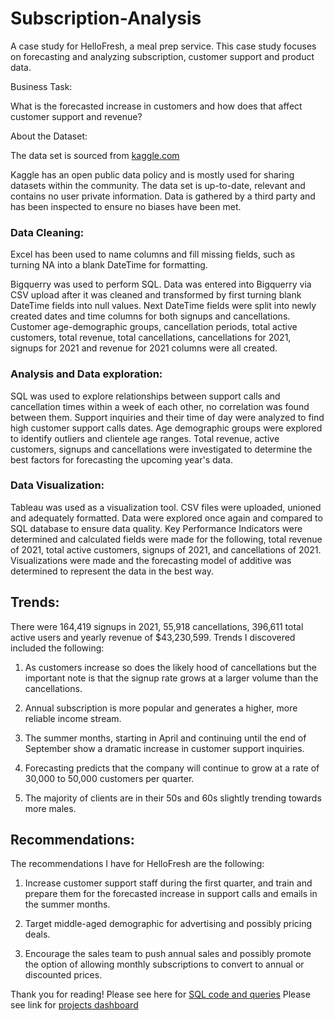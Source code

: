 # Subscription-Analysis
A case study for HelloFresh, a meal prep service. This case study focuses on forecasting and analyzing subscription, customer support and product data.

Business Task:

What is the forecasted increase in customers and how does that affect customer support and revenue?

About the Dataset:

The data set is sourced from [kaggle.com](https://www.kaggle.com/datasets/5181bcd48fba8c7499605c6bfe96a330eed508ecbdad865889871de8aa307c94)

Kaggle has an open public data policy and is mostly used for sharing datasets within the community. The data set is up-to-date, relevant and contains no user private information. Data is gathered by a third party and has been inspected to ensure no biases have been met.

### Data Cleaning:

Excel has been used to name columns and fill missing fields, such as turning NA into a blank DateTime for formatting.
  
Bigquerry was used to perform SQL. Data was entered into Bigquerry via CSV upload after it was cleaned and transformed by first turning blank DateTime fields into null values. Next DateTime fields were split into newly created dates and time columns for both signups and cancellations. Customer age-demographic groups, cancellation periods, total active customers, total revenue, total cancellations, cancellations for 2021, signups for 2021 and revenue for 2021 columns were all created. 

### Analysis and Data exploration:

SQL was used to explore relationships between support calls and cancellation times within a week of each other, no correlation was found between them. 
Support inquiries and their time of day were analyzed to find high customer support calls dates.
Age demographic groups were explored to identify outliers and clientele age ranges.
Total revenue, active customers, signups and cancellations were investigated to determine the best factors for forecasting the upcoming year's data.

### Data Visualization:

Tableau was used as a visualization tool. CSV files were uploaded, unioned and adequately formatted. Data were explored once again and compared to SQL database to ensure data quality.
Key Performance Indicators were determined and calculated fields were made for the following, total revenue of 2021, total active customers, signups of 2021, and cancellations of 2021.
Visualizations were made and the forecasting model of additive was determined to represent the data in the best way.

## Trends:

There were 164,419 signups in 2021, 55,918 cancellations, 396,611 total active users and yearly revenue of $43,230,599. Trends I discovered included the following:

1) As customers increase so does the likely hood of cancellations but the important note is that the signup rate grows at a larger volume than the cancellations.

2) Annual subscription is more popular and generates a higher, more reliable income stream. 

3) The summer months, starting in April and continuing until the end of September show a dramatic increase in customer support inquiries.

4) Forecasting predicts that the company will continue to grow at a rate of 30,000 to 50,000 customers per quarter. 

5) The majority of clients are in their 50s and 60s slightly trending towards more males.

## Recommendations:
The recommendations I have for HelloFresh are the following:

1) Increase customer support staff during the first quarter, and train and prepare them for the forecasted increase in support calls and emails in the summer months. 

2) Target middle-aged demographic for advertising and possibly pricing deals. 

3) Encourage the sales team to push annual sales and possibly promote the option of allowing monthly subscriptions to convert to annual or discounted prices.

Thank you for reading! Please see here for [SQL code and queries](https://github.com/adallan/Subscription-Analysis/blob/main/Subscription.sql)
Please see link for [projects dashboard](https://public.tableau.com/app/profile/alexander.allan/viz/HelloFreshSubscriptionsandCustomerSupport/Subscriptiondashbaord)
